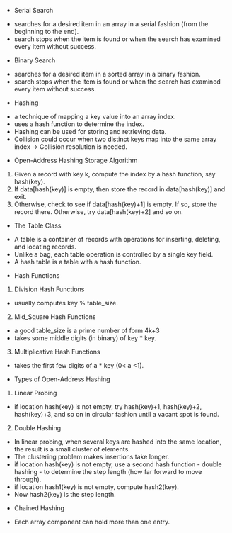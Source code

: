 * Serial Search
- searches for a desired item in an array in a serial fashion (from the beginning to the end).
- search stops when the item is found or when the search has examined every item without success.

* Binary Search
- searches for a desired item in a sorted array in a binary fashion.
- search stops when the item is found or when the search has examined every item without success.

* Hashing
- a technique of mapping a key value into an array index.
- uses a hash function to determine the index.
- Hashing can be used for storing and retrieving data.
- Collision could occur when two distinct keys map into the same array index -> Collision resolution is needed.

* Open-Address Hashing Storage Algorithm
1. Given a record with key k, compute the index by a hash function, say hash(key).
2. If data[hash(key)] is empty, then store the record in data[hash(key)] and exit.
3. Otherwise, check to see if data[hash(key)+1] is empty. If so, store the record there. Otherwise, try data[hash(key)+2] and so on.

* The Table Class
- A table is a container of records with operations for inserting, deleting, and locating records.
- Unlike a bag, each table operation is controlled by a single key field.
- A hash table is a table with a hash function.

* Hash Functions
1. Division Hash Functions
- usually computes key % table_size.
2. Mid_Square Hash Functions
- a good table_size is a prime number of form 4k+3 
- takes some middle digits (in binary) of key * key.
3. Multiplicative Hash Functions
- takes the first few digits of a * key (0< a <1).

* Types of Open-Address Hashing
1. Linear Probing
- if location hash(key) is not empty, try hash(key)+1, hash(key)+2, hash(key)+3, and so on in circular fashion until a vacant spot is found.
2. Double Hashing
- In linear probing, when several keys are hashed into the same location, the result is a small cluster of elements.
- The clustering problem makes insertions take longer.
- if location hash(key) is not empty, use a second hash function - double hashing - to determine the step length (how far forward to move through).
- if location hash1(key) is not empty, compute hash2(key). 
- Now hash2(key) is the step length.

* Chained Hashing
- Each array component can hold more than one entry.